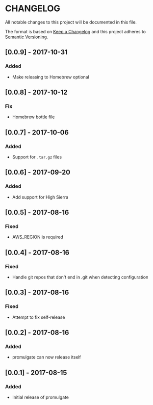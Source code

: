 # CHANGELOG

All notable changes to this project will be documented in this file.

The format is based on [Keep a Changelog](http://keepachangelog.com/)
and this project adheres to [Semantic Versioning](http://semver.org/).

## [0.0.9] - 2017-10-31

### Added

- Make releasing to Homebrew optional

## [0.0.8] - 2017-10-12

### Fix

- Homebrew bottle file

## [0.0.7] - 2017-10-06

### Added

- Support for `.tar.gz` files

## [0.0.6] - 2017-09-20

### Added

- Add support for High Sierra

## [0.0.5] - 2017-08-16

### Fixed

- AWS_REGION is required

## [0.0.4] - 2017-08-16

### Fixed

- Handle git repos that don't end in .git when detecting configuration

## [0.0.3] - 2017-08-16

### Fixed

- Attempt to fix self-release


## [0.0.2] - 2017-08-16

### Added

- promulgate can now release itself

## [0.0.1] - 2017-08-15

### Added

- Initial release of promulgate
